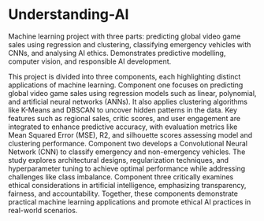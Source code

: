 # Understanding-AI
Machine learning project with three parts: predicting global video game sales using regression and clustering, classifying emergency vehicles with CNNs, and analysing AI ethics. Demonstrates predictive modelling, computer vision, and responsible AI development.

This project is divided into three components, each highlighting distinct applications of machine learning. Component one focuses on predicting global video game sales using regression models such as linear, polynomial, and artificial neural networks (ANNs). It also applies clustering algorithms like K-Means and DBSCAN to uncover hidden patterns in the data. Key features such as regional sales, critic scores, and user engagement are integrated to enhance predictive accuracy, with evaluation metrics like Mean Squared Error (MSE), R2, and silhouette scores assessing model and clustering performance. Component two develops a Convolutional Neural Network (CNN) to classify emergency and non-emergency vehicles. The study explores architectural designs, regularization techniques, and hyperparameter tuning to achieve optimal performance while addressing challenges like class imbalance. Component three critically examines ethical considerations in artificial intelligence, emphasizing transparency, fairness, and accountability. Together, these components demonstrate practical machine learning applications and promote ethical AI practices in real-world scenarios.
